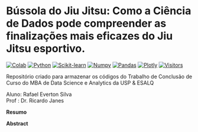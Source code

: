 # Bússola do Jiu Jitsu: Como a Ciência de Dados pode compreender as finalizações mais eficazes do Jiu Jitsu esportivo. 
 
[![Colab](https://img.shields.io/badge/Colab-F9AB00?style=for-the-badge&logo=googlecolab&color=525252)](URL_DO_SEU_COLAB_SE_TIVER) [![Python](https://img.shields.io/badge/Python-3776AB?style=for-the-badge&logo=python&logoColor=white)](URL_RELEVANTE_PYTHON) [![Scikit-learn](https://img.shields.io/badge/scikit--learn-F7931E?style=for-the-badge&logo=scikit-learn&logoColor=white)](URL_RELEVANTE_SKLEARN) [![Numpy](https://img.shields.io/badge/Numpy-013243?style=for-the-badge&logo=numpy&logoColor=white)](URL_RELEVANTE_NUMPY) [![Pandas](https://img.shields.io/badge/Pandas-150458?style=for-the-badge&logo=pandas&logoColor=white)](URL_RELEVANTE_PANDAS) [![Plotly](https://img.shields.io/badge/Plotly-3F4F75?style=for-the-badge&logo=plotly&logoColor=white)](URL_RELEVANTE_PLOTLY) [![Visitors](https://hits.seeyoufarm.com/api/count/incr/badge.svg?url=https%3A%2F%2Fgithub.com%2FSEU_USUARIO%2FSEU_REPO&count_bg=%2379C83D&title_bg=%23555555&title=VISITORS)](https://hits.seeyoufarm.com)

Repositório criado para armazenar os códigos do Trabalho de Conclusão de Curso do MBA de Data Science e Analytics da USP & ESALQ

Aluno: Rafael Everton Silva <br>
Prof : Dr. Ricardo Janes

<strong> Resumo </strong>

<strong> Abstract </strong>
